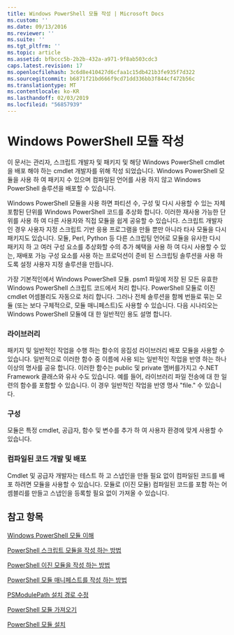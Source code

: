 ```yaml
---
title: Windows PowerShell 모듈 작성 | Microsoft Docs
ms.custom: ''
ms.date: 09/13/2016
ms.reviewer: ''
ms.suite: ''
ms.tgt_pltfrm: ''
ms.topic: article
ms.assetid: bfbccc5b-2b2b-432a-a971-9f8ab503cdc3
caps.latest.revision: 17
ms.openlocfilehash: 3c6d8e410427d6cfaa1c15db421b3fe935f7d322
ms.sourcegitcommit: b6871f21bd666f9cd71dd336bb3f844cf472b56c
ms.translationtype: MT
ms.contentlocale: ko-KR
ms.lasthandoff: 02/03/2019
ms.locfileid: "56857939"
---
```

# <a name="writing-a-windows-powershell-module"></a>Windows PowerShell 모듈 작성

이 문서는 관리자, 스크립트 개발자 및 패키지 및 해당 Windows PowerShell cmdlet을 배포 해야 하는 cmdlet 개발자를 위해 작성 되었습니다. Windows PowerShell 모듈을 사용 하 여 패키지 수 있으며 컴파일된 언어를 사용 하지 않고 Windows PowerShell 솔루션을 배포할 수 있습니다.

Windows PowerShell 모듈을 사용 하면 파티션 수, 구성 및 다시 사용할 수 있는 자체 포함된 단위를 Windows PowerShell 코드를 추상화 합니다. 이러한 재사용 가능한 단위를 사용 하 여 다른 사용자와 직접 모듈을 쉽게 공유할 수 있습니다. 스크립트 개발자 인 경우 사용자 지정 스크립트 기반 응용 프로그램을 만들 뿐만 아니라 타사 모듈을 다시 패키지도 있습니다. 모듈, Perl, Python 등 다른 스크립팅 언어로 모듈을 유사한 다시 패키지 하 고 여러 구성 요소를 추상화할 수의 추가 혜택을 사용 하 여 다시 사용할 수 있는, 재배포 가능 구성 요소를 사용 하는 프로덕션이 준비 된 스크립팅 솔루션을 사용 하도록 설정 사용자 지정 솔루션을 만듭니다.

가장 기본적인에서 Windows PowerShell 모듈. psm1 파일에 저장 된 모든 유효한 Windows PowerShell 스크립트 코드에서 처리 합니다. PowerShell 모듈로 이진 cmdlet 어셈블리도 자동으로 처리 합니다. 그러나 전체 솔루션을 함께 번들로 묶는 모듈 (또는 보다 구체적으로, 모듈 매니페스트)도 사용할 수 있습니다. 다음 시나리오는 Windows PowerShell 모듈에 대 한 일반적인 용도 설명 합니다.

### <a name="libraries"></a>라이브러리

패키지 및 일반적인 작업을 수행 하는 함수의 응집성 라이브러리 배포 모듈을 사용할 수 있습니다. 일반적으로 이러한 함수 중 이름에 사용 되는 일반적인 작업을 반영 하는 하나 이상의 명사를 공유 합니다. 이러한 함수는 public 및 private 멤버를가지고 수.NET Framework 클래스와 유사 수도 있습니다. 예를 들어, 라이브러리 파일 전송에 대 한 일련의 함수를 포함할 수 있습니다. 이 경우 일반적인 작업을 반영 명사 "file." 수 있습니다.

### <a name="configuration"></a>구성

모듈은 특정 cmdlet, 공급자, 함수 및 변수를 추가 하 여 사용자 환경에 맞게 사용할 수 있습니다.

### <a name="compiled-code-development-and-distribution"></a>컴파일된 코드 개발 및 배포

Cmdlet 및 공급자 개발자는 테스트 하 고 스냅인을 만들 필요 없이 컴파일된 코드를 배포 하려면 모듈을 사용할 수 있습니다. 모듈로 (이진 모듈) 컴파일된 코드를 포함 하는 어셈블리를 만들고 스냅인을 등록할 필요 없이 가져올 수 있습니다.

## <a name="see-also"></a>참고 항목

[Windows PowerShell 모듈 이해](./understanding-a-windows-powershell-module.md)

[PowerShell 스크립트 모듈을 작성 하는 방법](./how-to-write-a-powershell-script-module.md)

[PowerShell 이진 모듈을 작성 하는 방법](./how-to-write-a-powershell-binary-module.md)

[PowerShell 모듈 매니페스트를 작성 하는 방법](http://msdn.microsoft.com/en-us/abe4c24b-e64e-4a61-81d5-18c4fceba0b6)

[PSModulePath 설치 경로 수정](./modifying-the-psmodulepath-installation-path.md)

[PowerShell 모듈 가져오기](./importing-a-powershell-module.md)

[PowerShell 모듈 설치](./installing-a-powershell-module.md)
